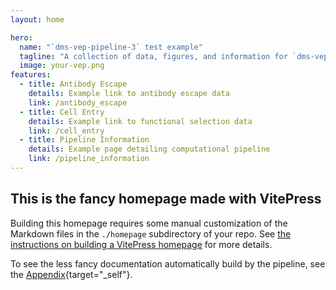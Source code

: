```yaml
---
layout: home

hero:
  name: "`dms-vep-pipeline-3` test example"
  tagline: "A collection of data, figures, and information for `dms-vep-pipeline-3` test example"
  image: your-vep.png
features:
  - title: Antibody Escape
    details: Example link to antibody escape data
    link: /antibody_escape
  - title: Cell Entry
    details: Example link to functional selection data
    link: /cell_entry
  - title: Pipeline Information
    details: Example page detailing computational pipeline
    link: /pipeline_information
---
```


## This is the fancy homepage made with VitePress
Building this homepage requires some manual customization of the Markdown files in the `./homepage` subdirectory of your repo.
See [the instructions on building a VitePress homepage](https://github.com/dms-vep/dms-vep-pipeline-3/blob/main/homepage/README.md) for more details.

To see the less fancy documentation automatically build by the pipeline, see the [Appendix](appendix.html){target="_self"}.
